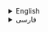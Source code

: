 <!-- Add this at the top of your README file -->



<details id="english">
  <summary>English</summary>

  <lang dir="ltr">


# Arduino-PyQt Interface

This project combines an Arduino simulation and a PyQt graphical user interface to interact with the simulated Arduino device. Below, you'll find comprehensive explanations for both the Arduino and PyQt components.

## Arduino Code

The Arduino code (`projects.ino`) generates and transmits simulated data to mimic the behavior of a real Arduino device. Here is a detailed explanation of the Arduino code:

### Arduino Code Logic

- **Semaphore:** The Arduino code utilizes a semaphore (`xSerialSemaphore`) to synchronize access to Serial communication.

- **TaskSerialSend Function:**
  - Generates a random 3-digit variable value (`variableData`).
  - Generates a random 3-bit low value (`lowBits`).
  - Constructs a data string in the format: `AABBCCIDXXX\n`.
  - Sends the data through the Serial port using a mutex to avoid conflicts.

### Setup Function

- Initializes Serial communication.
- Creates a semaphore (`xSerialSemaphore`).
- Creates a FreeRTOS task (`taskSerialSend`) to handle the continuous generation and transmission of data.

### Loop Function

- The `loop` function remains empty as most of the logic is implemented in FreeRTOS tasks.

## PyQt Graphical User Interface

The PyQt code (`gui.py`) serves as the graphical user interface (GUI) for interacting with the simulated Arduino device. Below is a comprehensive overview of the PyQt code:

### Styling

- **Dark Mode Palette:** The application adopts an aesthetically pleasing dark mode palette for a modern and visually appealing user interface.
- **Font:** The chosen font is "Segoe UI" with a size of 14, contributing to a clean and contemporary design.

### User Interface Elements

- **Data Display Section:** QLabel and QTextEdit elements are intelligently arranged to provide a user-friendly display for received data. The QTextEdit widget is set to read-only mode to prevent user input.
- **Control Buttons:** Two buttons, "Refresh Serial Ports" and "Connect," offer seamless interaction for the user.

### Functionality

- **Refresh Serial Ports:** Upon clicking the "Refresh Serial Ports" button, the application queries and displays the available serial ports using the `serial.tools.list_ports` module.
- **Connect to Arduino:** Clicking the "Connect" button establishes a connection to the specified Arduino port and initiates the `SerialThread` for continuous data reception.

### SerialThread Class

- **Threaded Operation:** Utilizes PyQt's QThread to perform tasks concurrently with the main application thread.
- **Data Reception:** Monitors the serial port for incoming data and emits a pyqtSignal (`data_received`) when data is received.
- **Stop Thread:** Implements a method (`stop_thread`) to gracefully stop the thread.

## Running the Application

To execute the application, follow the instructions provided in the "Usage" section of this README.

## Schematic Diagram

![Schematic Diagram](/Shematic.png)

## Project Demonstration Video

[Watch Project Demonstration](/Video.mkv)
## Video Demonstration
<video width="٪100" height="100" controls>
  <source src="/Video.mp4" type="video/mp4">
  Your browser does not support the video tag.
</video>

[![Watch the video](/Shematic.png)](/Video.mp4)


## Acknowledgments

Heartfelt thanks to all contributors who have played a role in improving and enhancing this project.


...
  </lang>
</details>

<details id="فارسی">
  <summary>فارسی</summary>



<lang dir="rtl">
# رابط Arduino-PyQt

این پروژه یک شبیه‌سازی Arduino و یک رابط کاربری گرافیکی PyQt را ترکیب می‌کند تا با دستگاه Arduino شبیه‌سازی شده تعامل داشته باشد. در زیر، توضیحات جامعی برای هر دو بخش Arduino و PyQt آورده شده است.

## کد Arduino

کد Arduino (`projects.ino`) داده‌های شبیه‌سازی شده را ایجاد و ارسال می‌کند تا رفتار یک دستگاه واقعی Arduino را تقلید کند. در ادامه توضیح دقیقی از کد Arduino آورده شده است:

### منطق کد Arduino

- **سمافور:** کد Arduino از یک سمافور (`xSerialSemaphore`) برای همگام‌سازی دسترسی به ارتباط Serial استفاده می‌کند.

- **تابع TaskSerialSend:**
  - یک مقدار تصادفی 3 رقمی برای متغیر ایجاد می‌کند (`variableData`).
  - یک مقدار تصادفی 3 بیتی برای مقدار پایین ایجاد می‌کند (`lowBits`).
  - یک رشته داده به فرمت `AABBCCIDXXX\n` ایجاد می‌کند.
  - داده را از طریق پورت Serial ارسال می‌کند با استفاده از یک mutex برای جلوگیری از تداخل‌ها.

### تابع Setup

- ارتباط Serial را مقداردهی اولیه می‌کند.
- یک سمافور ایجاد می‌کند (`xSerialSemaphore`).
- یک وظیفه FreeRTOS (`taskSerialSend`) برای مدیریت تولید و انتقال مداوم داده ایجاد می‌کند.

### تابع Loop

- تابع `loop` خالی می‌ماند زیرا بیشتر منطق در وظایف FreeRTOS اجرا شده است.

## رابط گرافیکی PyQt

کد PyQt (`gui.py`) به عنوان رابط کاربری گرافیکی (GUI) برای تعامل با دستگاه Arduino شبیه‌سازی شده عمل می‌کند. در زیر، یک مرور جامع از کد PyQt آورده شده است:

### استایل

- **پالت حالت تاریک:** برنامه از یک پالت حالت تاریک زیبا برای یک رابط کاربری نوین و جذاب استفاده می‌کند.
- **فونت:** فونت انتخابی "Segoe UI" با اندازه 14 است که به طراحی تمیز و معاصر کمک می‌کند.

### عناصر رابط کاربری

- **بخش نمایش داده‌ها:** عناصر QLabel و QTextEdit به طریق هوشمندانه برای ارائه یک نمایش کاربر پسند از داده‌های دریافتی استفاده شده‌اند. ویجت QTextEdit به حالت فقط خواندن تنظیم شده است تا ورودی کاربر را جلوگیری کند.
- **دکمه‌های کنترل:** دو دکمه "Refresh Serial Ports" و "Connect" امکان تعامل بی‌دردسر با کاربر را فراهم می‌ک

نند.

### عملکرد

- **Refresh Serial Ports:** با کلیک بر روی دکمه "Refresh Serial Ports"، برنامه پورت‌های سریال موجود را با استفاده از ماژول `serial.tools.list_ports` استعلام کرده و نمایش می‌دهد.
- **Connect to Arduino:** با کلیک بر روی دکمه "Connect" ارتباط با پورت Arduino مشخص شده برقرار می‌شود و `SerialThread` برای دریافت مداوم داده شروع می‌شود.

### کلاس SerialThread

- **عملیات همروند:** از QThread PyQt برای انجام وظایف همزمان با نخ اصلی برنامه استفاده می‌کند.
- **دریافت داده:** پورت سریال را برای داده‌های ورودی نظارت می‌کند و زمانی که داده دریافت می‌شود، pyqtSignal (`data_received`) را ارسال می‌کند.
- **Stop Thread:** یک متد (`stop_thread`) را پیاده‌سازی کرده است تا نخ را به آرامی متوقف کند.

## اجرای برنامه

برای اجرای برنامه، دستورات موجود در بخش "استفاده" این README را دنبال کنید.

## نمایه شماتیک

![نمایه شماتیک](/Shematic.png)

## ویدئوی نمایش پروژه

[تماشای ویدئوی نمایش پروژه](لینک_به_ویدئو_نمایش)
